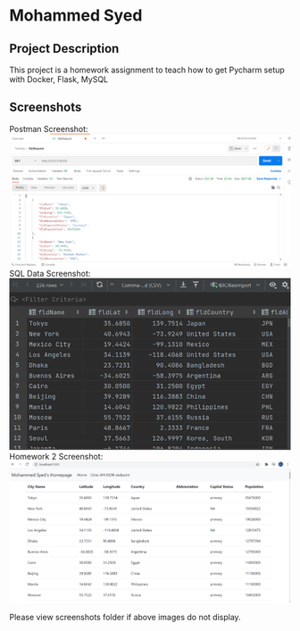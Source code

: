 # Mohammed Syed
## Project Description
This project is a homework assignment to teach how to get Pycharm setup with Docker, Flask, MySQL

## Screenshots
Postman Screenshot:
![postman request output](screenshots/PostMan1.PNG)
SQL Data Screenshot:
![pycharm data query](screenshots/218Screenshot1.PNG)
Homework 2 Screenshot:
![homework2 image](screenshots/218Screenshot2.PNG)

Please view screenshots folder if above images do not display.
